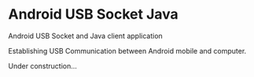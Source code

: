 # Android USB Socket Java
Android USB Socket and Java client application 

Establishing USB Communication between Android mobile and computer. 

Under construction... 
